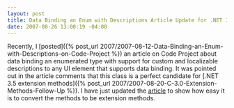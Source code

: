 ```yaml
---
layout: post
title: Data Binding an Enum with Descriptions Article Update for .NET 3.5
date: 2007-08-26 13:00:19 -04:00
---
```


Recently, I [posted]({% post_url 2007/2007-08-12-Data-Binding-an-Enum-with-Descriptions-on-Code-Project %}) an article on Code Project about data binding an enumerated type with support for custom and localizable descriptions to any UI element that supports data binding. It was pointed out in the article comments that this class is a perfect candidate for [.NET 3.5 extension methods]({% post_url 2007/2007-08-20-C-3.0-Extension-Methods-Follow-Up %}). I have just updated the [article](http://www.codeproject.com/useritems/enumdatabinding.asp) to show how easy it is to convert the methods to be extension methods.

